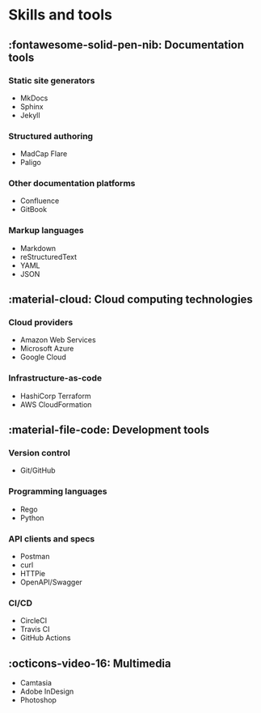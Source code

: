 # Skills and tools

## :fontawesome-solid-pen-nib: Documentation tools

### Static site generators

- MkDocs
- Sphinx
- Jekyll

### Structured authoring

- MadCap Flare
- Paligo

### Other documentation platforms

- Confluence
- GitBook

### Markup languages

- Markdown
- reStructuredText
- YAML
- JSON

## :material-cloud: Cloud computing technologies

### Cloud providers

- Amazon Web Services
- Microsoft Azure
- Google Cloud

### Infrastructure-as-code

- HashiCorp Terraform
- AWS CloudFormation

## :material-file-code: Development tools

### Version control

- Git/GitHub

### Programming languages

- Rego
- Python

### API clients and specs

- Postman
- curl
- HTTPie
- OpenAPI/Swagger

### CI/CD

- CircleCI
- Travis CI
- GitHub Actions

## :octicons-video-16: Multimedia

- Camtasia
- Adobe InDesign
- Photoshop